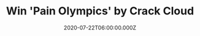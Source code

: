 ---
campaign-uuid: "c-eb82d1fa-d6d3-4162-9b4f-4974612aee5f"
type: "Competition"
category: "Music"
date: "2020-07-22T06:00:00.000Z"
end-date: "2020-09-22T23:59:00.000Z"
disable-form: false
is_promoted: false
has_entry_page: true
title: "Win 'Pain Olympics' by Crack Cloud"
competition-description: "<p>We have managed to get our hands on the brand new record\
  \ of Crack Cloud: 'Pain Olympics'. Eight tracks of scorching, restless post-punk,\
  \ noise rock, psychedelia and militaristic groove with a most vital message: using\
  \ community to turn adversity into hope.</p>\n<p>We are giving away one copy to\
  \ one lucky NME AAA member. Click below and get ready to enjoy it now.</p>\n"
hero-header: "Win 'Pain Olympics' by Crack Cloud"
terms-confirmation: "N/A"
banner-img: "https://assets.expresslyapp.com/asset-cc211c84-34a2-4edf-ad06-20e6d76477d6.jpg"
logo-left-href: "aaa.nme.com"
logo-left-image: "https://assets.expresslyapp.com/asset-1a7de0c8-f92e-43c7-b450-2c00cb433433.jpg"
logo-left-title: "NME AAA"
bg-image-hero: "https://assets.expresslyapp.com/asset-3042a558-5f36-4d3f-a846-390372c2b15d.jpg"
bg-image-first: "https://assets.expresslyapp.com/asset-ac3fb1c6-d3d8-4bc3-a08b-6fee40a5877d.jpg"
section1-content: "<p>'Pain Olympics’ was made over the course of two years, and a\
  \ lot has happened, personally and socially, in that time. Eight tracks of scorching,\
  \ restless post-punk, noise rock, psychedelia and militaristic groove with a most\
  \ vital message: using community to turn adversity into hope.</p>\n<p>'Bastard Basket',\
  \ 'Angel Dust', 'Tunnel Vision'... are some of the songs you can find in their new\
  \ album. Click below for a chance to win.</p>\n"
entry-title: "Win 'Pain Olympics' by Crack Cloud"
entry-content: "<p>Enter the draw to win 'Pain Olympics' by Crack Cloud by completing\
  \ the form below before 23:59 on the 22nd of September 2020.</p>\n"
has-winner: false
prize-description: "'Pain Olympics' by Crack Cloud"
special-conditions: "Multiple entries are allowed up to one every day."
country-restrictions:
- "GB"
---